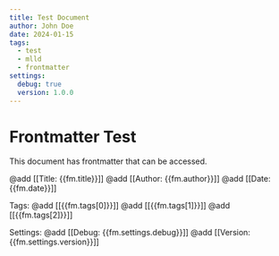 ```yaml
---
title: Test Document
author: John Doe
date: 2024-01-15
tags:
  - test
  - mlld
  - frontmatter
settings:
  debug: true
  version: 1.0.0
---
```


# Frontmatter Test

This document has frontmatter that can be accessed.

@add [[Title: {{fm.title}}]]
@add [[Author: {{fm.author}}]]
@add [[Date: {{fm.date}}]]

Tags:
@add [[{{fm.tags[0]}}]]
@add [[{{fm.tags[1]}}]]
@add [[{{fm.tags[2]}}]]

Settings:
@add [[Debug: {{fm.settings.debug}}]]
@add [[Version: {{fm.settings.version}}]]